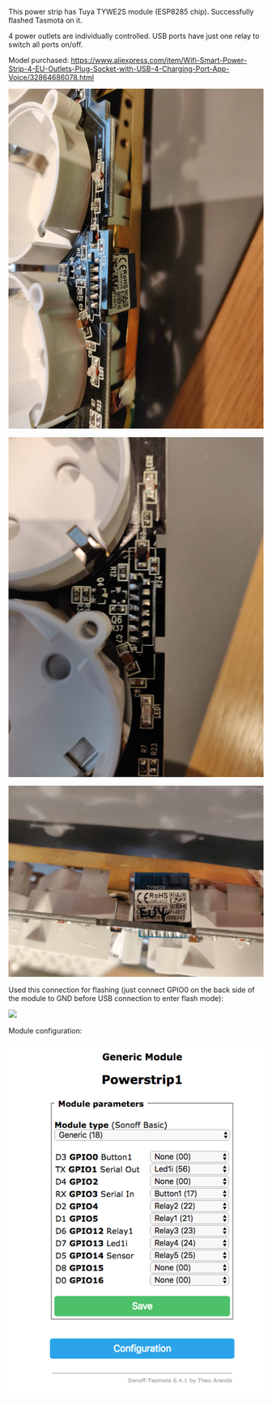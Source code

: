 This power strip has Tuya TYWE2S module (ESP8285 chip). Successfully flashed Tasmota on it.

4 power outlets are individually controlled. USB ports have just one relay to switch all ports on/off.

Model purchased: https://www.aliexpress.com/item/Wifi-Smart-Power-Strip-4-EU-Outlets-Plug-Socket-with-USB-4-Charging-Port-App-Voice/32864686078.html

![](https://github.com/TSparkas/zoota-powestrip-tasmota-flash/blob/master/IMG_20181230_161009.jpg)

![](https://github.com/TSparkas/zoota-powestrip-tasmota-flash/blob/master/IMG_20181230_161402.jpg)

![](https://github.com/TSparkas/zoota-powestrip-tasmota-flash/blob/master/IMG_20181230_161418.jpg)

Used this connection for flashing (just connect GPIO0 on the back side of the module to GND before USB connection to enter flash mode):

![](https://user-images.githubusercontent.com/12088907/47605700-1a441e00-da0a-11e8-8ed4-f37cc3713051.jpg)

Module configuration:

![](https://github.com/TSparkas/zoota-powestrip-tasmota-flash/blob/master/Zeoota%20Sonoff%20config.png)






